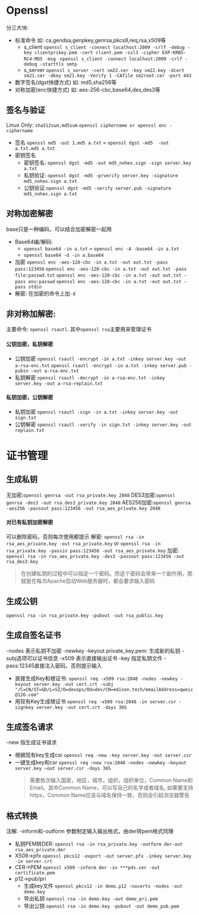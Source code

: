 # Openssl
分三大块:
- 标准命令 如: ca,gendsa,genpkey,genrsa,pkcs8,req,rsa,x509等
  - s_client
  `openssl s_client -connect localhost:2009 -crlf -debug -key clientprikey.pem -cert client.pem -ssl3 -cipher EXP-KRB5-RC4-MD5 -msg `
  `openssl s_client -connect localhost:2009 -crlf -debug -starttls smtp`
  - s_server
  `openssl s_server -cert sm22.cer -key sm22.key -dcert sm21.cer -dkey sm21.key -Verify 1 -CAfile sm2root.cer -port 443`
- 数字签名(dgst快捷方式) 如: md5,sha256等
- 对称加密(enc快捷方式) 如: aes-256-cbc,base64,des,des3等
## 签名与验证
Linux Only: `sha512sum,md5sum`
`openssl ciphername or openssl enc -ciphername`
- 签名
  `openssl md5 -out 1.md5 a.txt` = `openssl dgst -md5  -out a.txt.md5 a.txt`
- 密钥签名
  - 密钥签名: `openssl dgst -md5 -out md5_nohex.sign -sign server.key a.txt`
  - 私钥验证: `openssl dgst -md5 -prverify server.key -signature md5_nohex.sign a.txt`
  - 公钥验证:`openssl dgst -md5 -verify server.pub -signature md5_nohex.sign a.txt`
## 对称加密解密
base只是一种编码，可以结合加密解密一起用
- Base64编/解码:
  - `openssl base64 -in a.txt` = `openssl enc -A -base64 -in a.txt`
  - `openssl base64 -d -in a.base64`
- 加密
`openssl enc -aes-128-cbc -in a.txt -out out.txt -pass pass:123456`
`openssl enc -aes-128-cbc -in a.txt -out out.txt -pass file:passwd.txt`
`openssl enc -aes-128-cbc -in a.txt -out out.txt -pass env:passwd`
`openssl enc -aes-128-cbc -in a.txt -out out.txt -pass stdin`
- 解密: 在加密的命令上加`-d`
## 非对称加解密:
主要命令: `openssl rsautl`. 其中`openssl rsa`主要用来管理证书
#### 公钥加密，私钥解密
- 公钥加密
`openssl rsautl -encrypt -in a.txt -inkey server.key -out a-rsa-enc.txt`
`openssl rsautl -encrypt -in a.txt -inkey server.pub -pubin -out a-rsa-enc.txt`
- 私钥解密
`openssl rsautl -decrypt -in a-rsa-enc.txt -inkey server.key -out a-rsa-replain.txt`
#### 私钥加密，公钥解密
- 私钥加密
`openssl rsautl -sign -in a.txt -inkey server.key -out sign.txt`
- 公钥解密
`openssl rsautl -verify -in sign.txt -inkey server.key -out replain.txt`




# 证书管理
## 生成私钥
无加密:`openssl genrsa -out rsa_private.key 2048` 
DES3加密:`openssl genrsa -des3 -out rsa_des3_private.key 2048`
AES256加密:`openssl genrsa -aes256 -passout pass:123456 -out rsa_aes_private.key 2048` 
#### 对已有私钥加密解密
可以删除密码，否则每次使用都提示
解密: `openssl rsa -in rsa_aes_private.key -out rsa_private.key` or `openssl rsa -in rsa_private.key -passin pass:123456 -out rsa_aes_private.key`
加密: `openssl rsa -in rsa_aes_private.key -des3 -passout pass:123456 -out rsa_des3.key`
>在创建私钥的过程中可以指定一个密码。而这个密码会带来一个副作用，那就是在每次Apache启动Web服务器时，都会要求输入密码
## 生成公钥
`openssl rsa -in rsa_private.key -pubout -out rsa_public.key`
## 生成自签名证书
-nodes 表示私钥不加密
-newkey -keyout private_key.pem: 生成新的私钥
-subj选项可以证书信息
-x509 表示直接输出证书
-key 指定私钥文件
-pass:12345直接注入密码，否则提示输入
- 直接生成Key和根证书: 
    `openssl req -x509 rsa:2048 -nodes -newkey -keyout server.key -out cert.crt -subj "/C=CN/ST=GD/L=SZ/O=devops/OU=dev/CN=edison.tech/emailAddress=qweic@126.com"`
- 用现有Key生成根证书
    `openssl req -x509 rsa:2048 -in server.csr -signkey server.key -out cert.crt -days 365`
## 生成签名请求
-new 指生成证书请求
- 根据现有key生成csr
    `openssl req -new -key server.key -out server.csr` 
- 一键生成key和csr
    `openssl req –new rsa:2048 –nodes –newkey –keyout server.key –out server.csr -days 365`
    > 需要依次输入国家，地区，城市，组织，组织单位，Common Name和Email。其中Common Name，可以写自己的名字或者域名, 如果要支持https，Common Name应该与域名保持一致，否则会引起浏览器警告
## 格式转换
注解: -inform和-outform 参数制定输入输出格式，由der转pem格式同理
- 私钥PEM转DER: `openssl rsa -in rsa_private.key -outform der-out rsa_aes_private.der`
- X509->pfx
`openssl pkcs12 -export -out server.pfx -inkey server.key -in server.crt`
- CER->PEM
`openssl x509 -inform der -in ***pds.cer -out certificate.pem`
- p12->pub/pri
    - 生成key文件
        `openssl pkcs12 -in demo.p12 -nocerts -nodes -out demo.key`
    - 导出私钥
        `openssl rsa -in demo.key -out demo_pri.pem`
    - 导出公钥
        `openssl rsa -in demo.key -pubout -out demo_pub.pem`